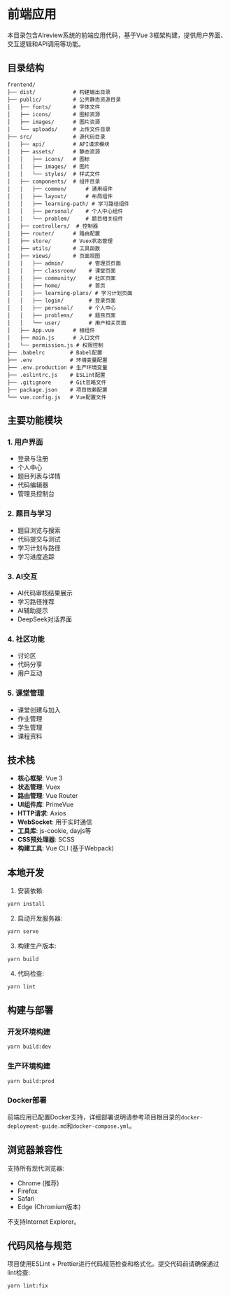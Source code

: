 # 前端应用

本目录包含AIreview系统的前端应用代码，基于Vue 3框架构建，提供用户界面、交互逻辑和API调用等功能。

## 目录结构

```
frontend/
├── dist/            # 构建输出目录
├── public/          # 公共静态资源目录
│   ├── fonts/       # 字体文件
│   ├── icons/       # 图标资源
│   ├── images/      # 图片资源
│   └── uploads/     # 上传文件目录
├── src/             # 源代码目录
│   ├── api/         # API请求模块
│   ├── assets/      # 静态资源
│   │   ├── icons/   # 图标
│   │   ├── images/  # 图片
│   │   └── styles/  # 样式文件
│   ├── components/  # 组件目录
│   │   ├── common/      # 通用组件
│   │   ├── layout/      # 布局组件
│   │   ├── learning-path/ # 学习路径组件
│   │   ├── personal/    # 个人中心组件
│   │   └── problem/     # 题目相关组件
│   ├── controllers/  # 控制器
│   ├── router/      # 路由配置
│   ├── store/       # Vuex状态管理
│   ├── utils/       # 工具函数
│   ├── views/       # 页面视图
│   │   ├── admin/        # 管理员页面
│   │   ├── classroom/    # 课堂页面
│   │   ├── community/    # 社区页面
│   │   ├── home/         # 首页
│   │   ├── learning-plans/ # 学习计划页面
│   │   ├── login/        # 登录页面
│   │   ├── personal/     # 个人中心
│   │   ├── problems/     # 题目页面
│   │   └── user/         # 用户相关页面
│   ├── App.vue      # 根组件
│   ├── main.js      # 入口文件
│   └── permission.js # 权限控制
├── .babelrc        # Babel配置
├── .env            # 环境变量配置
├── .env.production # 生产环境变量
├── .eslintrc.js    # ESLint配置
├── .gitignore      # Git忽略文件
├── package.json    # 项目依赖配置
└── vue.config.js   # Vue配置文件
```

## 主要功能模块

### 1. 用户界面
- 登录与注册
- 个人中心
- 题目列表与详情
- 代码编辑器
- 管理员控制台

### 2. 题目与学习
- 题目浏览与搜索
- 代码提交与测试
- 学习计划与路径
- 学习进度追踪

### 3. AI交互
- AI代码审核结果展示
- 学习路径推荐
- AI辅助提示
- DeepSeek对话界面

### 4. 社区功能
- 讨论区
- 代码分享
- 用户互动

### 5. 课堂管理
- 课堂创建与加入
- 作业管理
- 学生管理
- 课程资料

## 技术栈

- **核心框架**: Vue 3
- **状态管理**: Vuex
- **路由管理**: Vue Router
- **UI组件库**: PrimeVue
- **HTTP请求**: Axios
- **WebSocket**: 用于实时通信
- **工具库**: js-cookie, dayjs等
- **CSS预处理器**: SCSS
- **构建工具**: Vue CLI (基于Webpack)

## 本地开发

1. 安装依赖:
```bash
yarn install
```

2. 启动开发服务器:
```bash
yarn serve
```

3. 构建生产版本:
```bash
yarn build
```

4. 代码检查:
```bash
yarn lint
```

## 构建与部署

### 开发环境构建
```bash
yarn build:dev
```

### 生产环境构建
```bash
yarn build:prod
```

### Docker部署
前端应用已配置Docker支持，详细部署说明请参考项目根目录的`docker-deployment-guide.md`和`docker-compose.yml`。

## 浏览器兼容性

支持所有现代浏览器:
- Chrome (推荐)
- Firefox
- Safari
- Edge (Chromium版本)

不支持Internet Explorer。

## 代码风格与规范

项目使用ESLint + Prettier进行代码规范检查和格式化。提交代码前请确保通过lint检查:

```bash
yarn lint:fix
```

